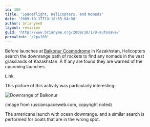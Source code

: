 ```yaml
---
id: 180
title: 'Spaceflight, Helicopters, and Nomads'
date: '2009-10-17T10:18:55-04:00'
author: brianyee0
layout: revision
guid: 'http://www.brianyee.org/2009/10/178-autosave/'
permalink: '/?p=180'
---
```


Before launches at [Baikonur Cosmodrome](http://en.wikipedia.org/wiki/Baikonur_Cosmodrome) in Kazakhstan, Helicopters search the downrange path of rockets to find any nomads in the vast grasslands of Kazakhstan. Â If any are found they are warned of the upcoming launches.

Link

This picture of this activity was particularly interesting:

![](https://i0.wp.com/www.russianspaceweb.com/images/baikonur_downrange_images/baikonur_downrange_land_1.jpg?resize=400%2C266 "Downrange of Baikonur")

(image from russianspaceweb.com, copyright noted)

The americans launch with ocean downrange. and a similar search is performed for boats that are in the wrong spot.